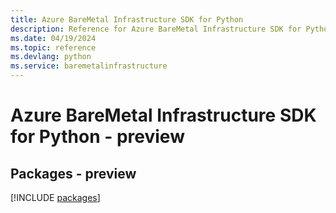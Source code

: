 ```yaml
---
title: Azure BareMetal Infrastructure SDK for Python
description: Reference for Azure BareMetal Infrastructure SDK for Python
ms.date: 04/19/2024
ms.topic: reference
ms.devlang: python
ms.service: baremetalinfrastructure
---
```

# Azure BareMetal Infrastructure SDK for Python - preview
## Packages - preview
[!INCLUDE [packages](baremetal-infrastructure-index.md)]